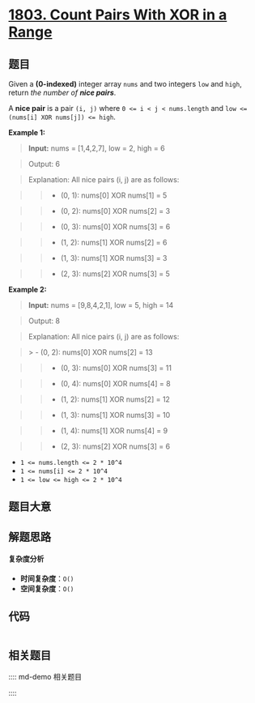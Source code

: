 # [1803. Count Pairs With XOR in a Range](https://leetcode.com/problems/count-pairs-with-xor-in-a-range/)

## 题目

Given a **(0-indexed)** integer array `nums` and two integers `low` and
`high`, return _the number of **nice pairs**_.

A **nice pair** is a pair `(i, j)` where `0 <= i < j < nums.length` and `low
<= (nums[i] XOR nums[j]) <= high`.

**Example 1:**

>

> **Input:** nums = [1,4,2,7], low = 2, high = 6

> Output: 6

> Explanation: All nice pairs (i, j) are as follows:

> > - (0, 1): nums[0] XOR nums[1] = 5

> > - (0, 2): nums[0] XOR nums[2] = 3

> > - (0, 3): nums[0] XOR nums[3] = 6

> > - (1, 2): nums[1] XOR nums[2] = 6

> > - (1, 3): nums[1] XOR nums[3] = 3

> > - (2, 3): nums[2] XOR nums[3] = 5

**Example 2:**

>

> **Input:** nums = [9,8,4,2,1], low = 5, high = 14

> Output: 8

> Explanation: All nice pairs (i, j) are as follows:

> ​​​​​> - (0, 2): nums[0] XOR nums[2] = 13

> > - (0, 3): nums[0] XOR nums[3] = 11

> > - (0, 4): nums[0] XOR nums[4] = 8

> > - (1, 2): nums[1] XOR nums[2] = 12

> > - (1, 3): nums[1] XOR nums[3] = 10

> > - (1, 4): nums[1] XOR nums[4] = 9

> > - (2, 3): nums[2] XOR nums[3] = 6

>

- `1 <= nums.length <= 2 * 10^4`
- `1 <= nums[i] <= 2 * 10^4`
- `1 <= low <= high <= 2 * 10^4`

## 题目大意

## 解题思路

#### 复杂度分析

- **时间复杂度**：`O()`
- **空间复杂度**：`O()`

## 代码

```javascript

```

## 相关题目

:::: md-demo 相关题目

::::
